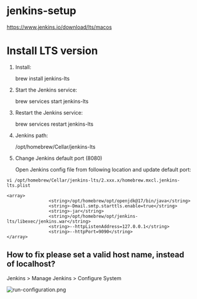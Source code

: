 # jenkins-setup
https://www.jenkins.io/download/lts/macos

# **Install LTS version** 

1. Install:

    brew install jenkins-lts

2. Start the Jenkins service: 

    brew services start jenkins-lts

3. Restart the Jenkins service: 

    brew services restart jenkins-lts

4. Jenkins path:

    /opt/homebrew/Cellar/jenkins-lts

5. Change Jenkins default port (8080)

    Open Jenkins config file from following location and update default port:


```vi /opt/homebrew/Cellar/jenkins-lts/2.xxx.x/homebrew.mxcl.jenkins-lts.plist```

```
<array>
                <string>/opt/homebrew/opt/openjdk@17/bin/java</string>
                <string>-Dmail.smtp.starttls.enable=true</string>
                <string>-jar</string>
                <string>/opt/homebrew/opt/jenkins-lts/libexec/jenkins.war</string>
                <string>--httpListenAddress=127.0.0.1</string>
                <string>--httpPort=9090</string>
</array>
```

## How to fix please set a valid host name, instead of localhost?

Jenkins > Manage Jenkins > Configure System

![run-configuration.png](jenkins-localhost-issue.png)







